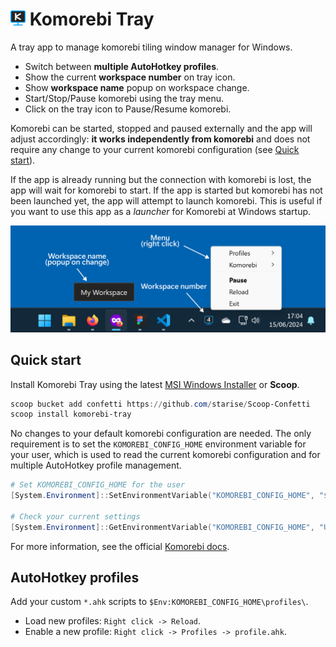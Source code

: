 # <img src="images/png/app.png" width="24"> Komorebi Tray

A tray app to manage komorebi tiling window manager for Windows. 

- Switch between **multiple AutoHotkey profiles**.
- Show the current **workspace number** on tray icon.
- Show **workspace name** popup on workspace change.
- Start/Stop/Pause komorebi using the tray menu.
- Click on the tray icon to Pause/Resume komorebi.

Komorebi can be started, stopped and paused externally and the app will adjust accordingly: **it works independently from komorebi** and does not require any change to your current komorebi configuration (see [Quick start](#quick-start)).

 If the app is already running but the connection with komorebi is lost, the app will wait for komorebi to start. If the app is started but komorebi has not been launched yet, the app will attempt to launch komorebi. This is useful if you want to use this app as a *launcher* for Komorebi at Windows startup.

![Komorebi Tray Preview](images/preview.png)

## Quick start

Install Komorebi Tray using the latest [MSI Windows Installer](https://github.com/starise/komorebi-tray/releases/latest) or **Scoop**.

```powershell
scoop bucket add confetti https://github.com/starise/Scoop-Confetti
scoop install komorebi-tray
```

No changes to your default komorebi configuration are needed. The only requirement is to set the `KOMOREBI_CONFIG_HOME` environment variable for your user, which is used to read the current komorebi configuration and for multiple AutoHotkey profile management.

```powershell
# Set KOMOREBI_CONFIG_HOME for the user
[System.Environment]::SetEnvironmentVariable("KOMOREBI_CONFIG_HOME", "$($Env:USERPROFILE)\.config\komorebi", "User")

# Check your current settings
[System.Environment]::GetEnvironmentVariable("KOMOREBI_CONFIG_HOME", "User")
```

For more information, see the official [Komorebi docs](https://lgug2z.github.io/komorebi/common-workflows/komorebi-config-home.html).

## AutoHotkey profiles

Add your custom `*.ahk` scripts to `$Env:KOMOREBI_CONFIG_HOME\profiles\`.

- Load new profiles: `Right click -> Reload`.
- Enable a new profile: `Right click -> Profiles -> profile.ahk`.
